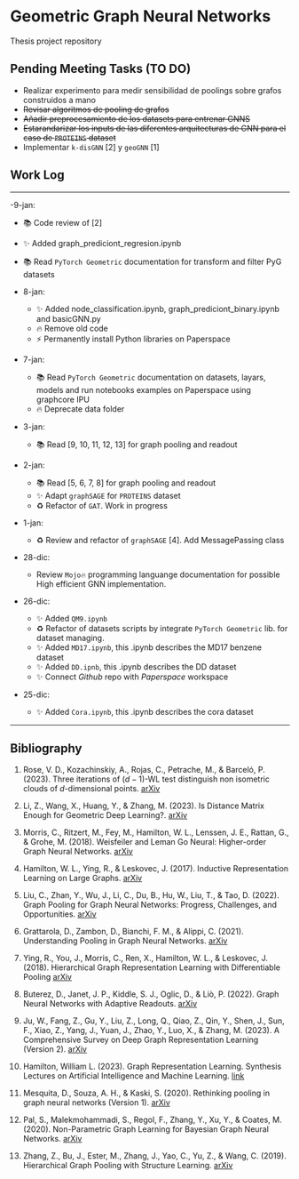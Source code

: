 # Geometric Graph Neural Networks

Thesis project repository

## Pending Meeting Tasks (TO DO)

- Realizar experimento para medir sensibilidad de poolings sobre grafos construidos a mano
- ~~Revisar algoritmos de pooling de grafos~~
- ~~Añadir preprocesamiento de los datasets para entrenar GNNS~~
- ~~Estarandarizar los inputs de las diferentes arquitecturas de GNN para el caso de `PROTEINS` dataset~~
- Implementar `k-disGNN` [2] y `geoGNN` [1]

## Work Log
***
-9-jan:
   - 📚 Code review of [2]
   - ✨ Added graph_prediciont_regresion.ipynb
   - 📚 Read `PyTorch Geometric` documentation for transform and filter PyG datasets

- 8-jan:
   - ✨ Added node_classification.ipynb, graph_prediciont_binary.ipynb and basicGNN.py
   - 🔥 Remove old code
   - ⚡ Permanently install Python libraries on Paperspace
  
- 7-jan:
   -  📚 Read `PyTorch Geometric` documentation on datasets, layars, models and run notebooks examples on Paperspace using graphcore IPU 
   -  🔥 Deprecate data folder

- 3-jan:
    - 📚 Read [9, 10, 11, 12, 13] for graph pooling and readout
    
- 2-jan:
    - 📚 Read [5, 6, 7, 8] for graph pooling and readout
    - ✨ Adapt `graphSAGE` for `PROTEINS` dataset
    - ♻️ Refactor of `GAT`. Work in progress
- 1-jan:
    - ♻️ Review and refactor of `graphSAGE` [4]. Add MessagePassing class

- 28-dic:
    - Review `Mojo🔥` programming languange documentation for possible High efficient GNN implementation.
      
- 26-dic: 
    - ✨ Added `QM9.ipynb`
    - ♻️ Refactor of datasets scripts by integrate `PyTorch Geometric` lib. for dataset managing.
    - ✨ Added `MD17.ipynb`, this .ipynb describes the MD17 benzene dataset
    - ✨ Added `DD.ipnb`, this .ipynb describes the DD dataset
    - ✨ Connect _Github_ repo with _Paperspace_ workspace

- 25-dic:
    - ✨ Added `Cora.ipynb`, this .ipynb describes the cora dataset
***


## Bibliography

1. Rose, V. D., Kozachinskiy, A., Rojas, C., Petrache, M., & Barceló, P. (2023). Three iterations of $(d-1)$-WL test distinguish non isometric clouds of $d$-dimensional points. [arXiv](https://doi.org/10.48550/ARXIV.2303.12853)

2. Li, Z., Wang, X., Huang, Y., & Zhang, M. (2023). Is Distance Matrix Enough for Geometric Deep Learning?. [arXiv](https://doi.org/10.48550/ARXIV.2302.05743)

3. Morris, C., Ritzert, M., Fey, M., Hamilton, W. L., Lenssen, J. E., Rattan, G., & Grohe, M. (2018). Weisfeiler and Leman Go Neural: Higher-order Graph Neural Networks. [arXiv](https://doi.org/10.48550/ARXIV.1810.02244)

4. Hamilton, W. L., Ying, R., & Leskovec, J. (2017). Inductive Representation Learning on Large Graphs. [arXiv](https://doi.org/10.48550/ARXIV.1706.02216)

5. Liu, C., Zhan, Y., Wu, J., Li, C., Du, B., Hu, W., Liu, T., & Tao, D. (2022). Graph Pooling for Graph Neural Networks: Progress, Challenges, and Opportunities. [arXiv](https://doi.org/10.48550/ARXIV.2204.07321)

6. Grattarola, D., Zambon, D., Bianchi, F. M., & Alippi, C. (2021). Understanding Pooling in Graph Neural Networks. [arXiv](https://doi.org/10.48550/ARXIV.2110.05292)

7. Ying, R., You, J., Morris, C., Ren, X., Hamilton, W. L., & Leskovec, J. (2018). Hierarchical Graph Representation Learning with Differentiable Pooling [arXiv](https://doi.org/10.48550/ARXIV.1806.08804)

8.  Buterez, D., Janet, J. P., Kiddle, S. J., Oglic, D., & Liò, P. (2022). Graph Neural Networks with Adaptive Readouts. [arXiv](https://doi.org/10.48550/ARXIV.2211.04952)

9.  Ju, W., Fang, Z., Gu, Y., Liu, Z., Long, Q., Qiao, Z., Qin, Y., Shen, J., Sun, F., Xiao, Z., Yang, J., Yuan, J., Zhao, Y., Luo, X., & Zhang, M. (2023). A Comprehensive Survey on Deep Graph Representation Learning (Version 2). [arXiv](https://doi.org/10.48550/ARXIV.2304.05055)

10. Hamilton, William L. (2023). Graph Representation Learning. Synthesis Lectures on Artificial Intelligence and Machine Learning. [link](https://www.cs.mcgill.ca/~wlh/grl_book/)

11. Mesquita, D., Souza, A. H., & Kaski, S. (2020). Rethinking pooling in graph neural networks (Version 1). [arXiv](https://doi.org/10.48550/ARXIV.2010.11418)

12. Pal, S., Malekmohammadi, S., Regol, F., Zhang, Y., Xu, Y., & Coates, M. (2020). Non-Parametric Graph Learning for Bayesian Graph Neural Networks. [arXiv](https://doi.org/10.48550/ARXIV.2006.13335)

13. Zhang, Z., Bu, J., Ester, M., Zhang, J., Yao, C., Yu, Z., & Wang, C. (2019). Hierarchical Graph Pooling with Structure Learning. [arXiv](https://doi.org/10.48550/ARXIV.1911.05954)
